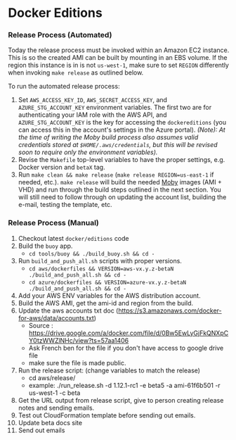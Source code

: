 # Docker Editions

### Release Process (Automated)

Today the release process must be invoked within an Amazon EC2 instance.  This
is so the created AMI can be built by mounting in an EBS volume.  If the region
this instance is in is not `us-west-1`, make sure to set `REGION` differently
when invoking `make release` as outlined below.

To run the automated release process:

1. Set `AWS_ACCESS_KEY_ID`, `AWS_SECRET_ACCESS_KEY`, and `AZURE_STG_ACCOUNT_KEY`
   environment variables.  The first two are for authenticating your IAM role
   with the AWS API, and `AZURE_STG_ACCOUNT_KEY` is the key for accessing the
   `dockereditions` (you can access this in the account's settings in the Azure
   portal). _(Note): At the time of writing the Moby build process also assumes
   valid credentials stored at `$HOME/.aws/credentials`, but this will be
   revised soon to require only the environment variables)._
2. Revise the `Makefile` top-level variables to have the proper settings, e.g.
   Docker version and `betaX` tag.
3. Run `make clean && make release` (`make release REGION=us-east-1` if needed,
   etc.).  `make release` will build the needed
   [Moby](https://github.com/docker/moby) images (AMI + VHD) and run through the
   build steps outlined in the next section.  You will still need to follow
   through on updating the account list, building the e-mail, testing the template,
   etc.

### Release Process (Manual)

1. Checkout latest `docker/editions` code
2. Build the `buoy` app.
    - `cd tools/buoy && ./build_buoy.sh && cd -`
3. Run `build_and_push_all.sh` scripts with proper versions.
    - `cd aws/dockerfiles && VERSION=aws-vx.y.z-betaN ./build_and_push_all.sh && cd -`
    - `cd azure/dockerfiles && VERSION=azure-vx.y.z-betaN ./build_and_push_all.sh && cd -`
4. Add your AWS ENV variables for the AWS distribution account.
5. Build the AWS AMI, get the ami-id and region from the build.
6. Update the aws accounts txt doc (https://s3.amazonaws.com/docker-for-aws/data/accounts.txt)
    - Source : https://drive.google.com/a/docker.com/file/d/0Bw5EwLyGjFkQNXpCY0tzWWZlNHc/view?ts=57aa1406
    - Ask French ben for the file if you don't have access to google drive file
    - make sure the file is made public.
7. Run the release script: (change variables to match the release)
    - cd aws/release/
    - example: ./run_release.sh -d 1.12.1-rc1 -e beta5 -a ami-61f6b501 -r us-west-1 -c beta
8. Get the URL output from release script, give to person creating release notes and sending emails.
9. Test out CloudFormation template before sending out emails.
10. Update beta docs site
11. Send out emails
